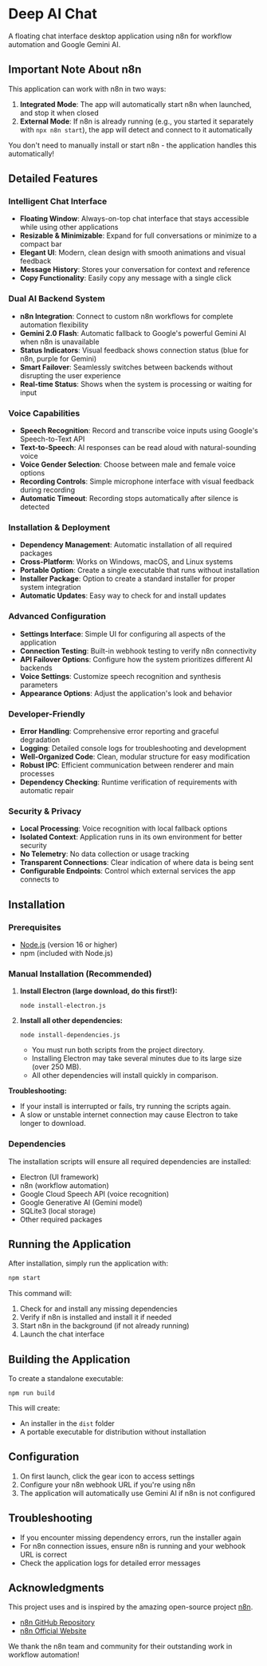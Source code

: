 # Deep AI Chat

A floating chat interface desktop application using n8n for workflow automation and Google Gemini AI.

## Important Note About n8n

This application can work with n8n in two ways:
1. **Integrated Mode**: The app will automatically start n8n when launched, and stop it when closed
2. **External Mode**: If n8n is already running (e.g., you started it separately with `npx n8n start`), the app will detect and connect to it automatically

You don't need to manually install or start n8n - the application handles this automatically!

## Detailed Features

### Intelligent Chat Interface
- **Floating Window**: Always-on-top chat interface that stays accessible while using other applications
- **Resizable & Minimizable**: Expand for full conversations or minimize to a compact bar
- **Elegant UI**: Modern, clean design with smooth animations and visual feedback
- **Message History**: Stores your conversation for context and reference
- **Copy Functionality**: Easily copy any message with a single click

### Dual AI Backend System
- **n8n Integration**: Connect to custom n8n workflows for complete automation flexibility
- **Gemini 2.0 Flash**: Automatic fallback to Google's powerful Gemini AI when n8n is unavailable
- **Status Indicators**: Visual feedback shows connection status (blue for n8n, purple for Gemini)
- **Smart Failover**: Seamlessly switches between backends without disrupting the user experience
- **Real-time Status**: Shows when the system is processing or waiting for input

### Voice Capabilities
- **Speech Recognition**: Record and transcribe voice inputs using Google's Speech-to-Text API
- **Text-to-Speech**: AI responses can be read aloud with natural-sounding voice
- **Voice Gender Selection**: Choose between male and female voice options
- **Recording Controls**: Simple microphone interface with visual feedback during recording
- **Automatic Timeout**: Recording stops automatically after silence is detected

### Installation & Deployment
- **Dependency Management**: Automatic installation of all required packages
- **Cross-Platform**: Works on Windows, macOS, and Linux systems
- **Portable Option**: Create a single executable that runs without installation
- **Installer Package**: Option to create a standard installer for proper system integration
- **Automatic Updates**: Easy way to check for and install updates

### Advanced Configuration
- **Settings Interface**: Simple UI for configuring all aspects of the application
- **Connection Testing**: Built-in webhook testing to verify n8n connectivity
- **API Failover Options**: Configure how the system prioritizes different AI backends
- **Voice Settings**: Customize speech recognition and synthesis parameters
- **Appearance Options**: Adjust the application's look and behavior

### Developer-Friendly
- **Error Handling**: Comprehensive error reporting and graceful degradation
- **Logging**: Detailed console logs for troubleshooting and development
- **Well-Organized Code**: Clean, modular structure for easy modification
- **Robust IPC**: Efficient communication between renderer and main processes
- **Dependency Checking**: Runtime verification of requirements with automatic repair

### Security & Privacy
- **Local Processing**: Voice recognition with local fallback options
- **Isolated Context**: Application runs in its own environment for better security
- **No Telemetry**: No data collection or usage tracking
- **Transparent Connections**: Clear indication of where data is being sent
- **Configurable Endpoints**: Control which external services the app connects to

## Installation

### Prerequisites

- [Node.js](https://nodejs.org/) (version 16 or higher)
- npm (included with Node.js)

### Manual Installation (Recommended)

1. **Install Electron (large download, do this first!):**
   ```
   node install-electron.js
   ```
2. **Install all other dependencies:**
   ```
   node install-dependencies.js
   ```
   - You must run both scripts from the project directory.
   - Installing Electron may take several minutes due to its large size (over 250 MB).
   - All other dependencies will install quickly in comparison.

**Troubleshooting:**
- If your install is interrupted or fails, try running the scripts again.
- A slow or unstable internet connection may cause Electron to take longer to download.


### Dependencies

The installation scripts will ensure all required dependencies are installed:

- Electron (UI framework)
- n8n (workflow automation)
- Google Cloud Speech API (voice recognition)
- Google Generative AI (Gemini model)
- SQLite3 (local storage)
- Other required packages

## Running the Application

After installation, simply run the application with:

```bash
npm start
```

This command will:
1. Check for and install any missing dependencies
2. Verify if n8n is installed and install it if needed
3. Start n8n in the background (if not already running)
4. Launch the chat interface

## Building the Application

To create a standalone executable:

```
npm run build
```

This will create:
- An installer in the `dist` folder
- A portable executable for distribution without installation

## Configuration

1. On first launch, click the gear icon to access settings
2. Configure your n8n webhook URL if you're using n8n
3. The application will automatically use Gemini AI if n8n is not configured

## Troubleshooting

- If you encounter missing dependency errors, run the installer again
- For n8n connection issues, ensure n8n is running and your webhook URL is correct
- Check the application logs for detailed error messages

## Acknowledgments

This project uses and is inspired by the amazing open-source project [n8n](https://n8n.io/).

- [n8n GitHub Repository](https://github.com/n8n-io/n8n)
- [n8n Official Website](https://n8n.io/)

We thank the n8n team and community for their outstanding work in workflow automation!